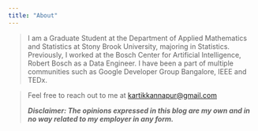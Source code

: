 ```yaml
---
title: "About"
---
```


> I am a Graduate Student at the Department of Applied Mathematics and Statistics at Stony Brook University, majoring in Statistics.
Previously, I worked at the Bosch Center for Artificial Intelligence, Robert Bosch as a Data Engineer. I have been a part of multiple communities such as Google Developer Group Bangalore, IEEE and TEDx.

> Feel free to reach out to me at [kartikkannapur@gmail.com](kartikkannapur@gmail.com)
> 
> 
> ***Disclaimer: The opinions expressed in this blog are my own and in no way related to my employer in any form.***
